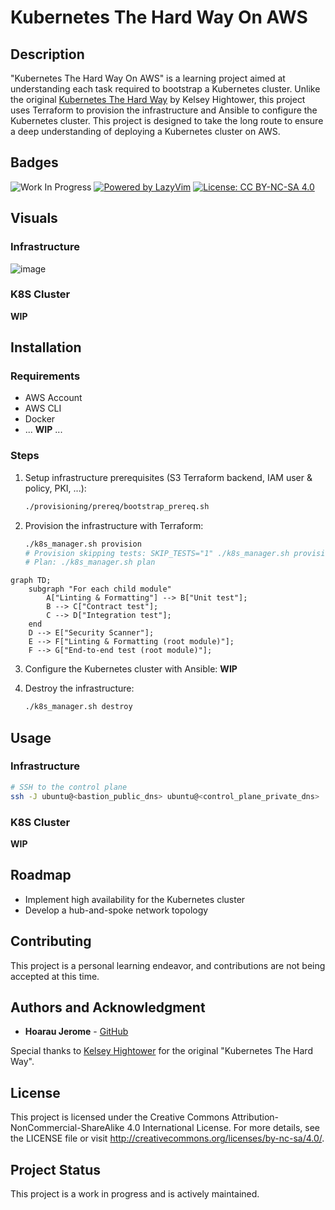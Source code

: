 # Kubernetes The Hard Way On AWS

## Description

"Kubernetes The Hard Way On AWS" is a learning project aimed at understanding each task required to bootstrap a Kubernetes cluster. Unlike the original [Kubernetes The Hard Way](https://github.com/kelseyhightower/kubernetes-the-hard-way) by Kelsey Hightower, this project uses Terraform to provision the infrastructure and Ansible to configure the Kubernetes cluster. This project is designed to take the long route to ensure a deep understanding of deploying a Kubernetes cluster on AWS.

## Badges

![Work In Progress](https://img.shields.io/badge/status-work_in_progress-yellow)
[![Powered by LazyVim](https://img.shields.io/badge/Powered_by-LazyVim-%2307a6c3?style=flat&logo=vim&logoColor=white)](https://lazyvim.org/)
[![License: CC BY-NC-SA 4.0](https://img.shields.io/badge/License-CC%20BY--NC--SA%204.0-lightgrey.svg)](http://creativecommons.org/licenses/by-nc-sa/4.0/)

## Visuals

### Infrastructure

![image](https://github.com/user-attachments/assets/5dade7ac-d416-48c1-acfe-ae3330d97e69)

### K8S Cluster

**WIP**

## Installation

### Requirements

- AWS Account
- AWS CLI
- Docker
- ... **WIP** ...

### Steps

1. Setup infrastructure prerequisites (S3 Terraform backend, IAM user & policy, PKI, ...):
   ```sh
   ./provisioning/prereq/bootstrap_prereq.sh
   ```

2. Provision the infrastructure with Terraform:
   ```sh
   ./k8s_manager.sh provision
   # Provision skipping tests: SKIP_TESTS="1" ./k8s_manager.sh provision
   # Plan: ./k8s_manager.sh plan
   ```

```mermaid
graph TD;
    subgraph "For each child module"
        A["Linting & Formatting"] --> B["Unit test"];
        B --> C["Contract test"];
        C --> D["Integration test"];
    end
    D --> E["Security Scanner"];
    E --> F["Linting & Formatting (root module)"];
    F --> G["End-to-end test (root module)"];
```

3. Configure the Kubernetes cluster with Ansible: **WIP**

4. Destroy the infrastructure:
   ```sh
   ./k8s_manager.sh destroy
   ```

## Usage

### Infrastructure
   ```sh
   # SSH to the control plane
   ssh -J ubuntu@<bastion_public_dns> ubuntu@<control_plane_private_dns>
   ```

### K8S Cluster

**WIP**

## Roadmap

- Implement high availability for the Kubernetes cluster
- Develop a hub-and-spoke network topology

## Contributing

This project is a personal learning endeavor, and contributions are not being accepted at this time.

## Authors and Acknowledgment

- **Hoarau Jerome** - [GitHub](https://github.com/hoaraujerome)

Special thanks to [Kelsey Hightower](https://github.com/kelseyhightower) for the original "Kubernetes The Hard Way".

## License

This project is licensed under the Creative Commons Attribution-NonCommercial-ShareAlike 4.0 International License. For more details, see the LICENSE file or visit http://creativecommons.org/licenses/by-nc-sa/4.0/.

## Project Status

This project is a work in progress and is actively maintained.
